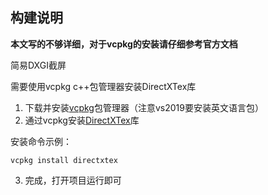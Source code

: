 ## 构建说明

**本文写的不够详细，对于vcpkg的安装请仔细参考官方文档**

简易DXGI截屏

需要使用vcpkg c++包管理器安装DirectXTex库

1. 下载并安装[vcpkg](https://github.com/microsoft/vcpkg)包管理器（注意vs2019要安装英文语言包）
2. 通过vcpkg安装[DirectXTex](https://github.com/microsoft/DirectXTex)库

安装命令示例：
```
vcpkg install directxtex
```



3. 完成，打开项目运行即可
